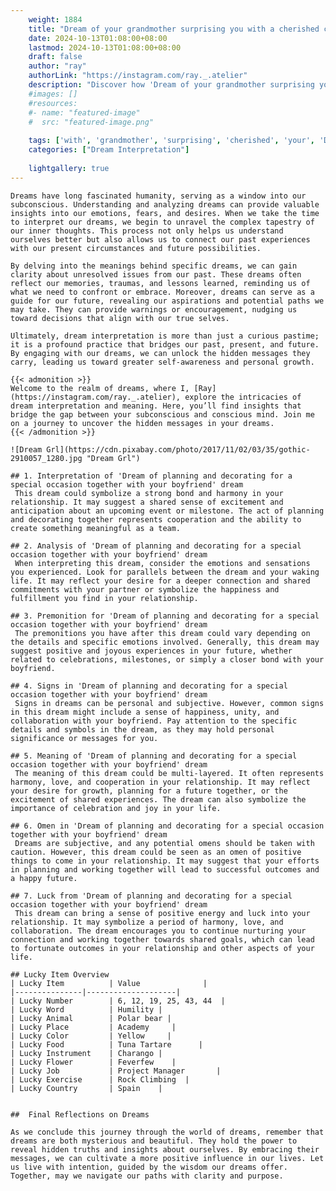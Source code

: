 ```yaml
---
    weight: 1884
    title: "Dream of your grandmother surprising you with a cherished childhood gift."  # Assuming 'title' column exists
    date: 2024-10-13T01:08:00+08:00
    lastmod: 2024-10-13T01:08:00+08:00
    draft: false
    author: "ray"
    authorLink: "https://instagram.com/ray._.atelier"
    description: "Discover how 'Dream of your grandmother surprising you with a cherished childhood gift.' can interpret your future and uncover its significant meanings in your life."
    #images: []
    #resources:
    #- name: "featured-image"
    #  src: "featured-image.png"
    
    tags: ['with', 'grandmother', 'surprising', 'cherished', 'your', 'Dream', 'gift.', 'a', 'childhood', 'of', 'you']
    categories: ["Dream Interpretation"]
    
    lightgallery: true
---
```

    
    Dreams have long fascinated humanity, serving as a window into our subconscious. Understanding and analyzing dreams can provide valuable insights into our emotions, fears, and desires. When we take the time to interpret our dreams, we begin to unravel the complex tapestry of our inner thoughts. This process not only helps us understand ourselves better but also allows us to connect our past experiences with our present circumstances and future possibilities.
    
    By delving into the meanings behind specific dreams, we can gain clarity about unresolved issues from our past. These dreams often reflect our memories, traumas, and lessons learned, reminding us of what we need to confront or embrace. Moreover, dreams can serve as a guide for our future, revealing our aspirations and potential paths we may take. They can provide warnings or encouragement, nudging us toward decisions that align with our true selves.
    
    Ultimately, dream interpretation is more than just a curious pastime; it is a profound practice that bridges our past, present, and future. By engaging with our dreams, we can unlock the hidden messages they carry, leading us toward greater self-awareness and personal growth.
    
    {{< admonition >}}
    Welcome to the realm of dreams, where I, [Ray](https://instagram.com/ray._.atelier), explore the intricacies of dream interpretation and meaning. Here, you’ll find insights that bridge the gap between your subconscious and conscious mind. Join me on a journey to uncover the hidden messages in your dreams.
    {{< /admonition >}}
    
    ![Dream Grl](https://cdn.pixabay.com/photo/2017/11/02/03/35/gothic-2910057_1280.jpg "Dream Grl")
    
    ## 1. Interpretation of 'Dream of planning and decorating for a special occasion together with your boyfriend' dream
     This dream could symbolize a strong bond and harmony in your relationship. It may suggest a shared sense of excitement and anticipation about an upcoming event or milestone. The act of planning and decorating together represents cooperation and the ability to create something meaningful as a team.
    
    ## 2. Analysis of 'Dream of planning and decorating for a special occasion together with your boyfriend' dream
     When interpreting this dream, consider the emotions and sensations you experienced. Look for parallels between the dream and your waking life. It may reflect your desire for a deeper connection and shared commitments with your partner or symbolize the happiness and fulfillment you find in your relationship.
    
    ## 3. Premonition for 'Dream of planning and decorating for a special occasion together with your boyfriend' dream
     The premonitions you have after this dream could vary depending on the details and specific emotions involved. Generally, this dream may suggest positive and joyous experiences in your future, whether related to celebrations, milestones, or simply a closer bond with your boyfriend.
    
    ## 4. Signs in 'Dream of planning and decorating for a special occasion together with your boyfriend' dream
     Signs in dreams can be personal and subjective. However, common signs in this dream might include a sense of happiness, unity, and collaboration with your boyfriend. Pay attention to the specific details and symbols in the dream, as they may hold personal significance or messages for you.
    
    ## 5. Meaning of 'Dream of planning and decorating for a special occasion together with your boyfriend' dream
     The meaning of this dream could be multi-layered. It often represents harmony, love, and cooperation in your relationship. It may reflect your desire for growth, planning for a future together, or the excitement of shared experiences. The dream can also symbolize the importance of celebration and joy in your life.
    
    ## 6. Omen in 'Dream of planning and decorating for a special occasion together with your boyfriend' dream
     Dreams are subjective, and any potential omens should be taken with caution. However, this dream could be seen as an omen of positive things to come in your relationship. It may suggest that your efforts in planning and working together will lead to successful outcomes and a happy future.
    
    ## 7. Luck from 'Dream of planning and decorating for a special occasion together with your boyfriend' dream
     This dream can bring a sense of positive energy and luck into your relationship. It may symbolize a period of harmony, love, and collaboration. The dream encourages you to continue nurturing your connection and working together towards shared goals, which can lead to fortunate outcomes in your relationship and other aspects of your life.
    
    ## Lucky Item Overview
    | Lucky Item          | Value              |
    |---------------|--------------------|
    | Lucky Number        | 6, 12, 19, 25, 43, 44  |
    | Lucky Word          | Humility |
    | Lucky Animal        | Polar bear |
    | Lucky Place         | Academy     |
    | Lucky Color         | Yellow     |
    | Lucky Food          | Tuna Tartare      |
    | Lucky Instrument    | Charango |
    | Lucky Flower        | Feverfew    |
    | Lucky Job           | Project Manager       |
    | Lucky Exercise      | Rock Climbing  |
    | Lucky Country       | Spain    |
    
    
    ##  Final Reflections on Dreams
    
    As we conclude this journey through the world of dreams, remember that dreams are both mysterious and beautiful. They hold the power to reveal hidden truths and insights about ourselves. By embracing their messages, we can cultivate a more positive influence in our lives. Let us live with intention, guided by the wisdom our dreams offer. Together, may we navigate our paths with clarity and purpose.
    